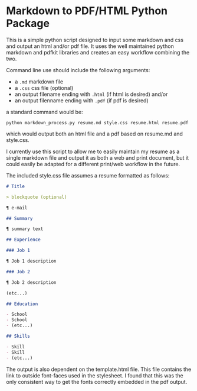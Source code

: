 # Markdown to PDF/HTML Python Package

This is a simple python script designed to input some markdown and css and output an html and/or pdf file. It uses the well maintained python markdown and pdfkit libraries and creates an easy workflow combining the two.

Command line use should include the following arguments:

- a `.md` markdown file
- a `.css` css file (optional)
- an output filename ending with `.html` (if html is desired) and/or
- an output filenname ending with `.pdf` (if pdf is desired)

a standard command would be:

`python markdown_process.py resume.md style.css resume.html resume.pdf`

which would output both an html file and a pdf based on resume.md and style.css.

I currently use this script to allow me to easily maintain my resume as a single markdown file and output it as both a web and print document, but it could easily be adapted for a different print/web workflow in the future.

The included style.css file assumes a resume formatted as follows:

```markdown
# Title

> blockquote (optional)

¶ e-mail

## Summary

¶ summary text

## Experience

### Job 1

¶ Job 1 description

### Job 2

¶ Job 2 description

(etc...)

## Education

- School
- School
- (etc...)

## Skills

- Skill
- Skill
- (etc...)
```

The output is also dependent on the template.html file. This file contains the link to outside font-faces used in the stylesheet. I found that this was the only consistent way to get the fonts correctly embedded in the pdf output.
